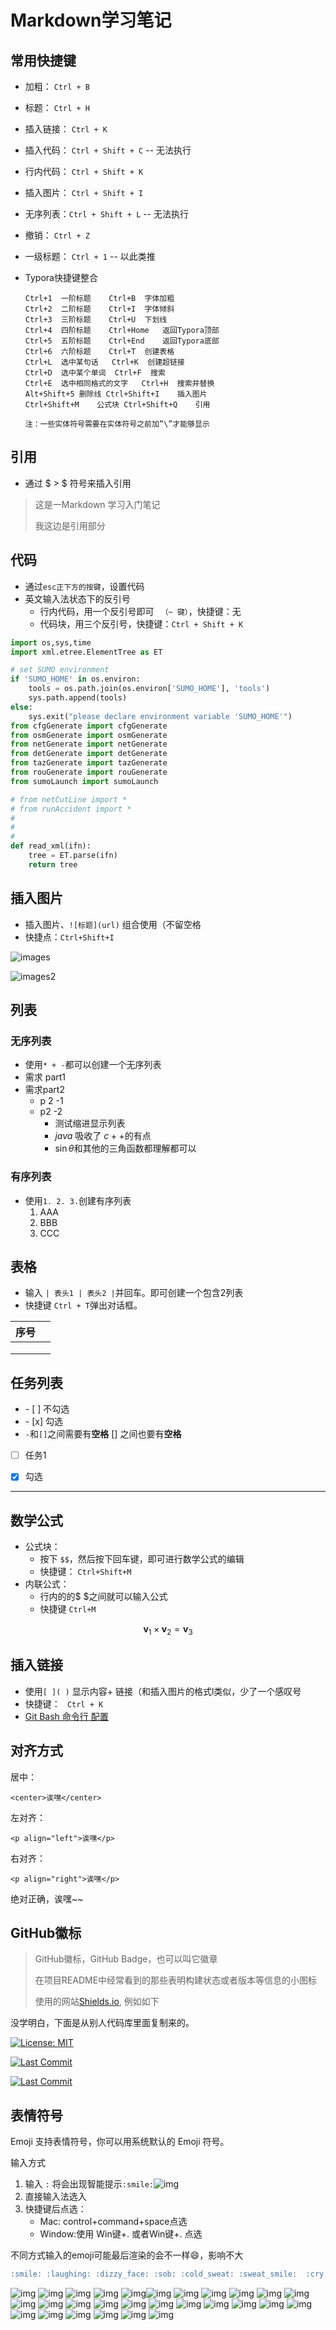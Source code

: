 # Markdown学习笔记

## 常用快捷键

- 加粗： `Ctrl + B`

- 标题： `Ctrl + H`

- 插入链接： `Ctrl + K`

- 插入代码： `Ctrl + Shift + C` -- 无法执行

- 行内代码： `Ctrl + Shift + K`

- 插入图片： `Ctrl + Shift + I`

- 无序列表：`Ctrl + Shift + L` -- 无法执行

- 撤销： `Ctrl + Z`

- 一级标题： `Ctrl + 1` -- 以此类推

- Typora快捷键整合
  ```
  Ctrl+1  一阶标题    Ctrl+B  字体加粗
  Ctrl+2  二阶标题    Ctrl+I  字体倾斜
  Ctrl+3  三阶标题    Ctrl+U  下划线
  Ctrl+4  四阶标题    Ctrl+Home   返回Typora顶部
  Ctrl+5  五阶标题    Ctrl+End    返回Typora底部
  Ctrl+6  六阶标题    Ctrl+T  创建表格
  Ctrl+L  选中某句话   Ctrl+K  创建超链接
  Ctrl+D  选中某个单词  Ctrl+F  搜索
  Ctrl+E  选中相同格式的文字   Ctrl+H  搜索并替换
  Alt+Shift+5 删除线 Ctrl+Shift+I    插入图片
  Ctrl+Shift+M    公式块 Ctrl+Shift+Q    引用
  
  注：一些实体符号需要在实体符号之前加”\”才能够显示
  ```

## 引用

- 通过 $ > $ 符号来插入引用

> 这是一Markdown 学习入门笔记
>
> 我这边是引用部分



## 代码

- 通过`esc正下方的按键`，设置代码
- 英文输入法状态下的反引号
  - 行内代码，用一个反引号即可 ` （~ 键）`，快捷键：无
  -  代码块，用三个反引号，快捷键：`Ctrl + Shift + K`

```python
import os,sys,time
import xml.etree.ElementTree as ET

# set SUMO environment
if 'SUMO_HOME' in os.environ:
    tools = os.path.join(os.environ['SUMO_HOME'], 'tools')
    sys.path.append(tools)
else:
    sys.exit("please declare environment variable 'SUMO_HOME'")
from cfgGenerate import cfgGenerate
from osmGenerate import osmGenerate
from netGenerate import netGenerate
from detGenerate import detGenerate
from tazGenerate import tazGenerate
from rouGenerate import rouGenerate
from sumoLaunch import sumoLaunch

# from netCutLine import *
# from runAccident import *
# 
# 
# 
def read_xml(ifn):
    tree = ET.parse(ifn)
    return tree

```



## 插入图片

- 插入图片、`![标题](url)` 组合使用（不留空格
- 快捷点：`Ctrl+Shift+I` 

![images](./figure/images.jpg)

![images2](./figure/images2.jpg)

## 列表

### 无序列表

* 使用` * + - `都可以创建一个无序列表
* 需求 part1
* 需求part2
  * p 2 -1
  * p2 -2
    + 测试缩进显示列表
    + $java$  吸收了 $c++$的有点
    + $\sin{\theta}$和其他的三角函数都理解都可以

### 有序列表

- 使用` 1. 2. 3. `创建有序列表
  1. AAA
  2. BBB
  3. CCC

## 表格

- 输入 `| 表头1 | 表头2 |`并回车。即可创建一个包含2列表
- 快捷键 `Ctrl + T`弹出对话框。

| 序号 |      |   
| ---- | ---- | 
|      |      |     
|      |      |      
|      |      |      

## 任务列表

- \- [ ] 不勾选
- \- [x] 勾选
- `-`和`[]`之间需要有**空格** [] 之间也要有**空格** 
- [ ] 任务1
- [x] 勾选 



---

## 数学公式

- 公式块：
  - 按下 `$$`，然后按下回车键，即可进行数学公式的编辑
  - 快捷键： `Ctrl+Shift+M`
- 内联公式：
  - 行内的的$ $之间就可以输入公式 
  - 快捷键  `Ctrl+M`

$$
\mathbf{v}_1\times\mathbf{v}_2 = \mathbf{v}_3
$$

## 插入链接

- 使用`[ ]( )` 显示内容+ 链接（和插入图片的格式l类似，少了一个感叹号
- 快捷键： ` Ctrl + K`
- [Git Bash 命令行 配置](https://achuan-2.github.io/posts/be43.html)



## 对齐方式

居中：

```text
<center>诶嘿</center>
```

左对齐：

```text
<p align="left">诶嘿</p>
```

右对齐：

```text
<p align="right">诶嘿</p>
```

绝对正确，诶嘿~~



## GitHub徽标

> GitHub徽标，GitHub Badge，也可以叫它徽章
>
> 在项目README中经常看到的那些表明构建状态或者版本等信息的小图标
>
> 使用的网站[Shields.io](https://shields.io/), 例如如下


没学明白，下面是从别人代码库里面复制来的。

[![License: MIT](https://img.shields.io/badge/License-MIT-yellow.svg)](https://opensource.org/licenses/MIT)


[![Last Commit](https://img.shields.io/github/last-commit/hongtao45/Git-MarkDown-Skills/main?label=&style=plastic)](https://github.com/hongtao45/Git-MarkDown-Skills/commits/main "Commit History")

[![Last Commit](https://img.shields.io/github/last-commit/hongtao45/Git-MarkDown-Skills/main?label=&style=plastic)](https://github.com/hongtao45/Git-MarkDown-Skills/commits/main)



## 表情符号

Emoji 支持表情符号，你可以用系统默认的 Emoji 符号。

输入方式

1. 输入 `:` 将会出现智能提示`:smile:`![img](https://github.githubassets.com/images/icons/emoji/unicode/1f604.png?v8)
2. 直接输入法选入
3. 快捷键后点选：
   - Mac: control+command+space点选
   - Window:使用 Win键+. 或者Win键+. 点选

不同方式输入的emoji可能最后渲染的会不一样😄，影响不大

```markdown
:smile: :laughing: :dizzy_face: :sob: :cold_sweat: :sweat_smile:  :cry: :triumph: :heart_eyes: :relaxed: :sunglasses: :weary: :100: :clap: :bell: :gift: :question: :bomb: :heart: :coffee: :cyclone: :bow: :kiss: :pray: :sweat_drops: :hankey: :exclamation: :anger:
```

![img](https://github.githubassets.com/images/icons/emoji/unicode/1f604.png?v8) ![img](https://github.githubassets.com/images/icons/emoji/unicode/1f606.png?v8) ![img](https://github.githubassets.com/images/icons/emoji/unicode/1f635.png?v8) ![img](https://github.githubassets.com/images/icons/emoji/unicode/1f62d.png?v8) ![img](https://github.githubassets.com/images/icons/emoji/unicode/1f630.png?v8)![img](https://github.githubassets.com/images/icons/emoji/unicode/1f605.png?v8) ![img](https://github.githubassets.com/images/icons/emoji/unicode/1f622.png?v8) ![img](https://github.githubassets.com/images/icons/emoji/unicode/1f624.png?v8) ![img](https://github.githubassets.com/images/icons/emoji/unicode/1f60d.png?v8) ![img](https://github.githubassets.com/images/icons/emoji/unicode/263a.png?v8) ![img](https://github.githubassets.com/images/icons/emoji/unicode/1f60e.png?v8) ![img](https://github.githubassets.com/images/icons/emoji/unicode/1f629.png?v8) ![img](https://github.githubassets.com/images/icons/emoji/unicode/1f4af.png?v8) ![img](https://github.githubassets.com/images/icons/emoji/unicode/1f44f.png?v8) ![img](https://github.githubassets.com/images/icons/emoji/unicode/1f514.png?v8) ![img](https://github.githubassets.com/images/icons/emoji/unicode/1f381.png?v8) ![img](https://github.githubassets.com/images/icons/emoji/unicode/2753.png?v8) ![img](https://github.githubassets.com/images/icons/emoji/unicode/1f4a3.png?v8) ![img](https://github.githubassets.com/images/icons/emoji/unicode/2764.png?v8) ![img](https://github.githubassets.com/images/icons/emoji/unicode/2615.png?v8) ![img](https://github.githubassets.com/images/icons/emoji/unicode/1f300.png?v8) ![img](https://github.githubassets.com/images/icons/emoji/unicode/1f647.png?v8) ![img](https://github.githubassets.com/images/icons/emoji/unicode/1f48b.png?v8) ![img](https://github.githubassets.com/images/icons/emoji/unicode/1f64f.png?v8) ![img](https://github.githubassets.com/images/icons/emoji/unicode/1f4a6.png?v8) ![img](https://github.githubassets.com/images/icons/emoji/unicode/1f4a9.png?v8) ![img](https://github.githubassets.com/images/icons/emoji/unicode/2757.png?v8) ![img](https://github.githubassets.com/images/icons/emoji/unicode/1f4a2.png?v8)

